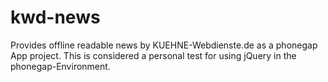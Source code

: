 kwd-news
========

Provides offline readable news by KUEHNE-Webdienste.de as a phonegap App project. This is considered a personal test for using jQuery in the phonegap-Environment.